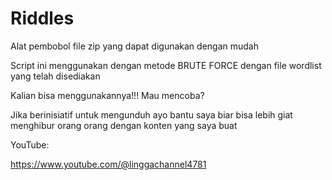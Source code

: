 # Riddles

Alat pembobol file zip yang dapat digunakan dengan mudah

Script ini menggunakan dengan metode BRUTE FORCE dengan file wordlist yang telah disediakan

Kalian bisa menggunakannya!!!  Mau mencoba?

Jika berinisiatif untuk mengunduh ayo bantu saya biar bisa lebih giat menghibur orang orang dengan konten yang saya buat


YouTube:


https://www.youtube.com/@linggachannel4781
